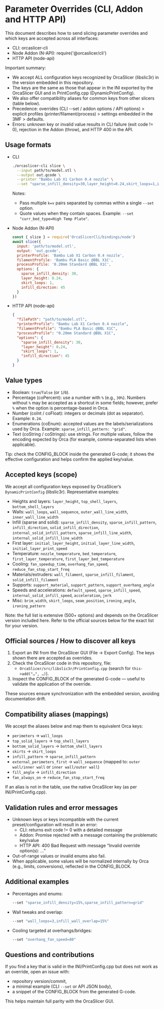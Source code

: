 # Parameter Overrides (CLI, Addon and HTTP API)

This document describes how to send slicing parameter overrides and which keys are accepted across all interfaces:
- CLI: orcaslicer-cli
- Node Addon (N-API): require('@orcaslicer/cli')
- HTTP API (node-api)

Important summary:
- We accept ALL configuration keys recognized by OrcaSlicer (libslic3r) in the version embedded in this repository.
- The keys are the same as those that appear in the INI exported by the OrcaSlicer GUI and in PrintConfig.cpp (DynamicPrintConfig).
- We also offer compatibility aliases for common keys from other slicers (table below).
- Precedence: overrides (CLI --set / addon options / API options) > explicit profiles (printer/filament/process) > settings embedded in the 3MF > defaults.
- Errors: unknown key or invalid value results in CLI failure (exit code != 0), rejection in the Addon (throw), and HTTP 400 in the API.


## Usage formats

- CLI
  ```bash
  ./orcaslicer-cli slice \
    --input path/to/model.stl \
    --output out.gcode \
    --printer "Bambu Lab X1 Carbon 0.4 nozzle" \
    --set "sparse_infill_density=30,layer_height=0.24,skirt_loops=1,infill_direction=45"
  ```
  Notes:
  - Pass multiple `k=v` pairs separated by commas within a single `--set` option.
  - Quote values when they contain spaces. Example: `--set "curr_bed_type=High Temp Plate"`.

- Node Addon (N-API)
  ```js
  const { slice } = require('OrcaSlicerCli/bindings/node')
  await slice({
    input: 'path/to/model.stl',
    output: 'out.gcode',
    printerProfile: 'Bambu Lab X1 Carbon 0.4 nozzle',
    filamentProfile: 'Bambu PLA Basic @BBL X1C',
    processProfile: '0.20mm Standard @BBL X1C',
    options: {
      sparse_infill_density: 30,
      layer_height: 0.24,
      skirt_loops: 1,
      infill_direction: 45
    }
  })
  ```

- HTTP API (node-api)
  ```json
  {
    "filePath": "path/to/model.stl",
    "printerProfile": "Bambu Lab X1 Carbon 0.4 nozzle",
    "filamentProfile": "Bambu PLA Basic @BBL X1C",
    "processProfile": "0.20mm Standard @BBL X1C",
    "options": {
      "sparse_infill_density": 30,
      "layer_height": 0.24,
      "skirt_loops": 1,
      "infill_direction": 45
    }
  }
  ```


## Value types

- Boolean: `true`/`false` (or `1`/`0`).
- Percentage (coPercent): use a number with `%` (e.g., `30%`). Numbers without `%` may be accepted as a shortcut in some fields; however, prefer `%` when the option is percentage-based in Orca.
- Number (coInt / coFloat): integers or decimals (dot as separator). Example: `0.24`.
- Enumerations (coEnum): accepted values are the labels/serializations used by Orca. Example: `sparse_infill_pattern: "grid"`.
- Text (coString / coStrings): use strings. For multiple values, follow the encoding expected by Orca (for example, comma-separated lists when applicable).

Tip: check the CONFIG_BLOCK inside the generated G-code; it shows the effective configuration and helps confirm the applied key/value.


## Accepted keys (scope)

We accept all configuration keys exposed by OrcaSlicer’s `DynamicPrintConfig` (libslic3r). Representative examples:

- Heights and layers: `layer_height`, `top_shell_layers`, `bottom_shell_layers`
- Walls: `wall_loops`, `wall_sequence`, `outer_wall_line_width`, `inner_wall_line_width`
- Infill (sparse and solid): `sparse_infill_density`, `sparse_infill_pattern`, `infill_direction`, `solid_infill_direction`, `internal_solid_infill_pattern`, `sparse_infill_line_width`, `internal_solid_infill_line_width`
- First layer: `initial_layer_height`, `initial_layer_line_width`, `initial_layer_print_speed`
- Temperature: `nozzle_temperature`, `bed_temperature`, `first_layer_temperature`, `first_layer_bed_temperature`
- Cooling: `fan_speedup_time`, `overhang_fan_speed`, `reduce_fan_stop_start_freq`
- Materials/extruders: `wall_filament`, `sparse_infill_filament`, `solid_infill_filament`
- Supports: `support_material`, `support_pattern`, `support_overhang_angle`
- Speeds and accelerations: `default_speed`, `sparse_infill_speed`, `internal_solid_infill_speed`, `acceleration`, `jerk`
- Misc: `brim_width`, `skirt_loops`, `seam_position`, `ironing_angle`, `ironing_pattern`

Note: the full list is extensive (500+ options) and depends on the OrcaSlicer version included here. Refer to the official sources below for the exact list for your version.


## Official sources / How to discover all keys

1) Export an INI from the OrcaSlicer GUI (File → Export Config). The keys shown there are accepted as overrides.
2) Check the OrcaSlicer code in this repository, file:
   - `OrcaSlicer/src/libslic3r/PrintConfig.cpp` (search for `this->add("…", …)`).
3) Inspect the CONFIG_BLOCK of the generated G-code — useful to validate the application of the override.

These sources ensure synchronization with the embedded version, avoiding documentation drift.


## Compatibility aliases (mappings)

We accept the aliases below and map them to equivalent Orca keys:

- `perimeters` → `wall_loops`
- `top_solid_layers` → `top_shell_layers`
- `bottom_solid_layers` → `bottom_shell_layers`
- `skirts` → `skirt_loops`
- `infill_pattern` → `sparse_infill_pattern`
- `external_perimeters_first` → `wall_sequence` (mapped to: `outer wall/inner wall` or `inner wall/outer wall`)
- `fill_angle` → `infill_direction`
- `fan_always_on` → `reduce_fan_stop_start_freq`

If an alias is not in the table, use the native OrcaSlicer key (as per INI/PrintConfig.cpp).


## Validation rules and error messages

- Unknown keys or keys incompatible with the current preset/configuration will result in an error:
  - CLI: returns exit code != 0 with a detailed message
  - Addon: Promise rejected with a message containing the problematic key/value
  - HTTP API: 400 Bad Request with message “Invalid override option(s): …”
- Out-of-range values or invalid enums also fail.
- When applicable, some values will be normalized internally by Orca (e.g., limits, conversions), reflected in the CONFIG_BLOCK.


## Additional examples

- Percentages and enums:
  ```bash
  --set "sparse_infill_density=15%,sparse_infill_pattern=grid"
  ```
- Wall tweaks and overlap:
  ```bash
  --set "wall_loops=3,infill_wall_overlap=15%"
  ```
- Cooling targeted at overhangs/bridges:
  ```bash
  --set "overhang_fan_speed=80"
  ```


## Questions and contributions

If you find a key that is valid in the INI/PrintConfig.cpp but does not work as an override, open an issue with:
- repository version/commit,
- a minimal example (CLI `--set` or API JSON body),
- a snippet of the CONFIG_BLOCK from the generated G-code.

This helps maintain full parity with the OrcaSlicer GUI.

